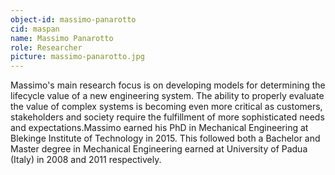 ```yaml
---
object-id: massimo-panarotto
cid: maspan
name: Massimo Panarotto
role: Researcher
picture: massimo-panarotto.jpg
---
```


Massimo's main research focus is on developing models for determining the lifecycle value of a new engineering system. The ability to properly evaluate the value of complex systems is becoming even more critical as customers, stakeholders and society require the fulfillment of more sophisticated needs and expectations.Massimo earned his PhD in Mechanical Engineering at Blekinge Institute of Technology in 2015. This followed both a Bachelor and Master degree in Mechanical Engineering earned at University of Padua (Italy) in 2008 and 2011 respectively.
